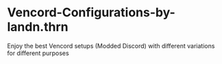 # Vencord-Configurations-by-landn.thrn
Enjoy the best Vencord setups (Modded Discord) with different variations for different purposes
